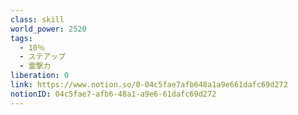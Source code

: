 ```yaml
---
class: skill
world_power: 2520
tags:
  - 10％
  - ステアップ
  - 霊撃力
liberation: 0
link: https://www.notion.so/0-04c5fae7afb648a1a9e661dafc69d272
notionID: 04c5fae7-afb6-48a1-a9e6-61dafc69d272
---
```

